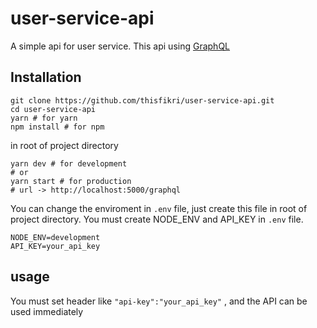 # user-service-api
A simple api for user service. This api using [GraphQL](https://graphql.org/)

## Installation
```terminal
git clone https://github.com/thisfikri/user-service-api.git
cd user-service-api
yarn # for yarn
npm install # for npm
```

in root of project directory
```terminal
yarn dev # for development
# or
yarn start # for production
# url -> http://localhost:5000/graphql
```
You can change the enviroment in ```.env``` file, just create this file in root of project directory.
You must create NODE_ENV and API_KEY in ```.env``` file.
```
NODE_ENV=development
API_KEY=your_api_key
```

## usage
You must set header like ```"api-key":"your_api_key"``` , and the API can be used immediately
